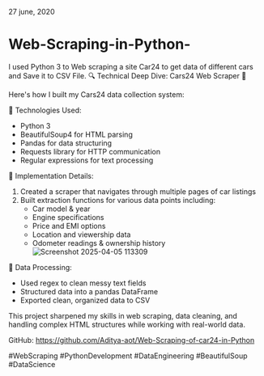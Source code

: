 27 june, 2020
# Web-Scraping-in-Python-
I used Python 3  to Web scraping a site  Car24  to get data of different  cars and Save it to CSV File. 
🔍 Technical Deep Dive: Cars24 Web Scraper 🐍

Here's how I built my Cars24 data collection system:

📌 Technologies Used:
- Python 3
- BeautifulSoup4 for HTML parsing
- Pandas for data structuring
- Requests library for HTTP communication
- Regular expressions for text processing

📌 Implementation Details:
1. Created a scraper that navigates through multiple pages of car listings
2. Built extraction functions for various data points including:
   - Car model & year
   - Engine specifications
   - Price and EMI options
   - Location and viewership data
   - Odometer readings & ownership history
![Screenshot 2025-04-05 113309](https://github.com/user-attachments/assets/f6009d23-bee3-4172-8f50-b2bad893cda0)

📌 Data Processing:
- Used regex to clean messy text fields
- Structured data into a pandas DataFrame
- Exported clean, organized data to CSV

This project sharpened my skills in web scraping, data cleaning, and handling complex HTML structures while working with real-world data.

GitHub: https://github.com/Aditya-aot/Web-Scraping-of-car24-in-Python

#WebScraping #PythonDevelopment #DataEngineering #BeautifulSoup #DataScience
